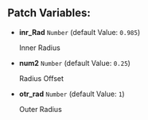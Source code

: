 ## Patch Variables:

* __inr_Rad__ ```Number``` (default Value: `0.985`)

  Inner Radius
  

* __num2__ ```Number``` (default Value: `0.25`)

  Radius Offset
  

* __otr_rad__ ```Number``` (default Value: `1`)

  Outer Radius


